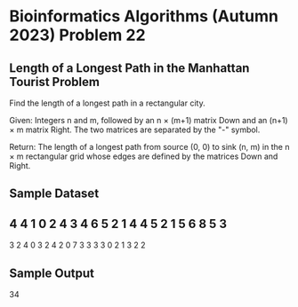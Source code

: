 # Bioinformatics Algorithms (Autumn 2023) Problem 22


##  Length of a Longest Path in the Manhattan Tourist Problem

Find the length of a longest path in a rectangular city.

Given: Integers n and m, followed by an n × (m+1) matrix Down and an (n+1) × m matrix Right. The two matrices are separated by the "-" symbol.

Return: The length of a longest path from source (0, 0) to sink (n, m) in the n × m rectangular grid whose edges are defined by the matrices Down and Right.


## Sample Dataset

4 4
1 0 2 4 3
4 6 5 2 1
4 4 5 2 1
5 6 8 5 3
-
3 2 4 0
3 2 4 2
0 7 3 3
3 3 0 2
1 3 2 2


## Sample Output

34

